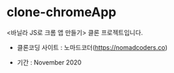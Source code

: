 # clone-chromeApp

<바닐라 JS로 크롬 앱 만들기> 클론 프로젝트입니다.

- 클론코딩 사이트 : 노마드코더(https://nomadcoders.co)

- 기간 : November 2020